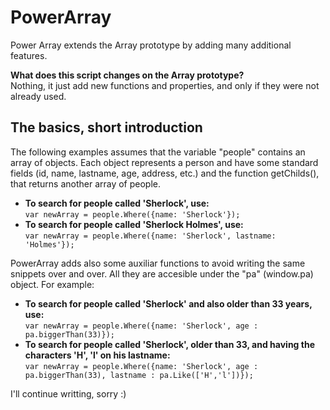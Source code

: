 # PowerArray
Power Array extends the Array prototype by adding many additional features.

<b>What does this script changes on the Array prototype?</b><br>
Nothing, it just add new functions and properties, and only if they were not already used.

<h2>The basics, short introduction</h2>
The following examples assumes that the variable "people" contains an array of objects. Each object represents a person and have some standard fields (id, name, lastname, age, address, etc.) and the function getChilds(), that returns another array of people.
<ul>
      <li><b>To search for people called 'Sherlock', use:</b><br>
            <code>var newArray = people.Where({name: 'Sherlock'});</code>
      </li>
      <li><b>To search for people called 'Sherlock Holmes', use:</b><br>
            <code>var newArray = people.Where({name: 'Sherlock', lastname: 'Holmes'});</code> 
      </li>
</ul>
PowerArray adds also some auxiliar functions to avoid writing the same snippets over and over. All they are accesible under the "pa" (window.pa) object. For example:
<ul>
      <li><b>To search for people called 'Sherlock' and also older than 33 years, use:</b><br>
            <code>var newArray = people.Where({name: 'Sherlock', age : pa.biggerThan(33)});</code>
      </li>
      <li><b>To search for people called 'Sherlock', older than 33, and having the characters 'H', 'l' on his lastname:</b><br>
            <code>var newArray = people.Where({name: 'Sherlock', age : pa.biggerThan(33), lastname : pa.Like(['H','l'])});</code>
      </li>
</ul>


I'll continue writting, sorry :)

